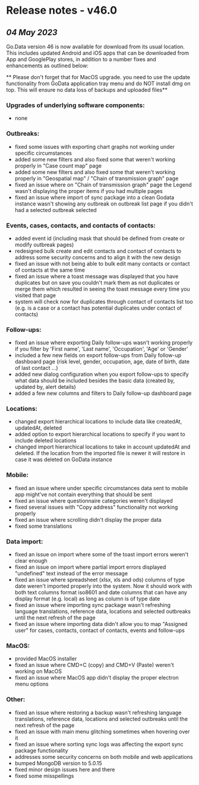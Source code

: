 # Release notes - v46.0
## ***04 May 2023***
Go.Data version 46 is now available for download from its usual location. This includes updated Android and iOS apps that can be downloaded from App and GooglePlay stores, in addition to a number fixes and enhancements as outlined below:

** Please don't forget that for MacOS upgrade. you need to use the update functionality from GoData application tray menu and do NOT install dmg on top. This will ensure no data loss of backups and uploaded files** 

### Upgrades of underlying software components:
- none

### Outbreaks:
- fixed some issues with exporting chart graphs not working under specific circumstances
- added some new filters and also fixed some that weren't working properly in "Case count map" page
- added some new filters and also fixed some that weren't working properly in "Geospatial map" / "Chain of transmission graph" page
- fixed an issue where on "Chain of transmission graph" page the Legend wasn't displaying the proper items if you had multiple pages
- fixed an issue where import of sync package into a clean Godata instance wasn't showing any outbreak on outbreak list page if you didn't had a selected outbreak selected

### Events, cases, contacts, and contacts of contacts:
- added event id (including mask that should be defined from create or modify outbreak pages)
- redesigned bulk create and edit contacts and contact of contacts to address some security concerns and to align it with the new design
- fixed an issue with not being able to bulk edit many contacts or contact of contacts at the same time
- fixed an issue where a toast message was displayed that you have duplicates but on save you couldn't mark them as not duplicates or merge them which resulted in seeing the toast message every time you visited that page
- system will check now for duplicates through contact of contacts list too (e.g. is a case or a contact has potential duplicates under contact of contacts)

### Follow-ups:
- fixed an issue where exporting Daily follow-ups wasn't working properly if you filter by 'First name', 'Last name', 'Occupation', 'Age' or 'Gender'
- included a few new fields on export follow-ups from Daily follow-up dashboard page (risk level, gender, occupation, age, date of birth, date of last contact ...)
- added new dialog configuration when you export follow-ups to specify what data should be included besides the basic data (created by, updated by, alert details)
- added a few new columns and filters to Daily follow-up dashboard page

### Locations: 
- changed export hierarchical locations to include data like createdAt, updatedAt, deleted
- added option to export hierarchical locations to specify if you want to include deleted locations
- changed import hierarchical locations to take in account updatedAt and deleted. If the location from the imported file is newer it will restore in case it was deleted on GoData instance

### Mobile:
- fixed an issue where under specific circumstances data sent to mobile app might've not contain everything that should be sent
- fixed an issue where questionnaire categories weren't displayed
- fixed several issues with "Copy address" functionality not working properly
- fixed an issue where scrolling didn't display the proper data
- fixed some translations

### Data import: 
- fixed an issue on import where some of the toast import errors weren't clear enough
- fixed an issue on import where partial import errors displayed "undefined" text instead of the error message
- fixed an issue where spreadsheet (xlsx, xls and ods) columns of type date weren't imported properly into the system. Now it should work with both text columns format iso8601 and date columns that can have any display format (e.g. local) as long as column is of type date
- fixed an issue where importing sync package wasn't refreshing language translations, reference data, locations and selected outbreaks until the next refresh of the page
- fixed an issue where importing data didn't allow you to map "Assigned user" for cases, contacts, contact of contacts, events and follow-ups

### MacOS:
- provided MacOS installer
- fixed an issue where CMD+C (copy) and CMD+V (Paste) weren't working on MacOS
- fixed an issue where MacOS app didn't display the proper electron menu options

### Other:
- fixed an issue where restoring a backup wasn't refreshing language translations, reference data, locations and selected outbreaks until the next refresh of the page
- fixed an issue with main menu glitching sometimes when hovering over it
- fixed an issue where sorting sync logs was affecting the export sync package functionality
- addresses some security concerns on both mobile and web applications
- bumped MongoDB version to 5.0.15
- fixed minor design issues here and there
- fixed some misspellings
